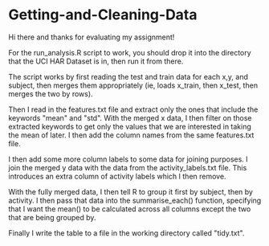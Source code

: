 # Getting-and-Cleaning-Data

Hi there and thanks for evaluating my assignment!

For the run_analysis.R script to work, you should drop it into the directory that the UCI HAR Dataset is in, then run it from there.

The script works by first reading the test and train data for each x,y, and subject, then merges them appropriately (ie, loads x_train, then x_test, then merges the two by rows).

Then I read in the features.txt file and extract only the ones that include the keywords "mean" and "std". With the merged x data, I then filter on those extracted keywords to get only the values that we are interested in taking the mean of later. I then add the column names from the same features.txt file.

I then add some more column labels to some data for joining purposes. I join the merged y data with the data from the activity_labels.txt file. This introduces an extra column of activity labels which I then remove.

With the fully merged data, I then tell R to group it first by subject, then by activity. I then pass that data into the summarise_each() function, specifying that I want the mean() to be calculated across all columns except the two that are being grouped by.

Finally I write the table to a file in the working directory called "tidy.txt".
